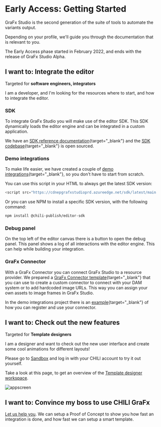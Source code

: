 # Early Access: Getting Started

GraFx Studio is the second generation of the suite of tools to automate the variants output.

Depending on your profile, we'll guide you through the documentation that is relevant to you.

The Early Access phase started in February 2022, and ends with the release of GraFx Studio Alpha.

## I want to: Integrate the editor

Targeted for **software engineers, integrators**

I am a developer, and I'm looking for the resources where to start, and how to integrate the editor.

### SDK

To integrate GraFx Studio you will make use of the editor SDK. This SDK dynamically loads the editor engine and can be integrated in a custom application.

We have an [SDK reference documentation](/GraFx_studio/sdk/){target="_blank"} and the [SDK codebase](https://github.com/chili-publish/editor-sdk){target="_blank"} is open sourced.

### Demo integrations

To make life easier, we have created a couple of [demo integrations](https://github.com/chili-publish/editor-sdk-integration-examples){target="_blank"}, so you don't have to start from scratch.

You can use this script in your HTML to always get the latest SDK version:


``` js
<script src="https://cdnepgrafxstudioprd.azureedge.net/sdk/latest/main.js"></script>
```

Or you can use NPM to install a specific SDK version, with the following command:

``` bash
npm install @chili-publish/editor-sdk
```

### Debug panel

On the top left of the editor canvas there is a button to open the debug panel. This panel shows a log of all interactions with the editor engine. This can help while building your integration.

### GraFx Connector

With a GraFx Connector you can connect GraFx Studio to a resource provider. We prepared a [GraFx Connector template](https://github.com/chili-publish/grafx-connector-template){target="_blank"} that you can use to create a custom connector to connect with your DAM system or to add hardcoded image URLs. This way you can assign your own assets to image frames in GraFx Studio.

In the demo integrations project there is an [example](https://github.com/chili-publish/editor-sdk-integration-examples/tree/main/ts-connector-example){target="_blank"} of how you can register and use your connector.

## I want to: Check out the new features

Targeted for **Template designers**

I am a designer and want to check out the new user interface and create some cool animations for different layouts!

Please go to [Sandbox](https://editor2.chili-publish-sandbox.online/) and log in with your CHILI account to try it out yourself.

Take a look at this page, to get an overview of the [Template designer workspace](/GraFx_studio/workspace_elements/).


![appscreen](https://chilipublishdocs.imgix.net/GraFx_studio/earlyaccess.png?w=800)

## I want to: Convince my boss to use CHILI GraFx

[Let us help you](https://www.chili-publish.com/request-a-demo/). We can setup a Proof of Concept to show you how fast an integration is done, and how fast we can setup a smart template.
